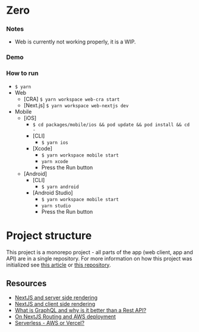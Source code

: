 # Zero

### Notes

- Web is currently not working properly, it is a WIP.

### Demo

### How to run

- `$ yarn`
- Web
  - [CRA] `$ yarn workspace web-cra start`
  - [Next.js] `$ yarn workspace web-nextjs dev`
- Mobile
  - [iOS]
    - `$ cd packages/mobile/ios && pod update && pod install && cd -`
    - [CLI]
      - `$ yarn ios`
    - [Xcode]
      - `$ yarn workspace mobile start`
      - `yarn xcode`
      - Press the Run button
  - [Android]
    - [CLI]
      - `$ yarn android`
    - [Android Studio]
      - `$ yarn workspace mobile start`
      - `yarn studio`
      - Press the Run button

# Project structure

This project is a monorepo project - all parts of the app (web client, app and API) are in a single repository. For more information on how this project was initialized see [this article](https://dev.to/brunolemos/tutorial-100-code-sharing-between-ios-android--web-using-react-native-web-andmonorepo-4pej) or [this repository](https://github.com/brunolemos/react-native-web-monorepo).

## Resources

- [NextJS and server side rendering](https://nextjs.org/docs/basic-features/data-fetching#getserversideprops-server-side-rendering)
- [NextJS and client side rendering](https://nextjs.org/docs/basic-features/data-fetching#fetching-data-on-the-client-side)
- [What is GraphQL and why is it better than a Rest API?](https://www.howtographql.com/basics/1-graphql-is-the-better-rest/)
- [On NextJS Routing and AWS deployment](https://milli.is/blog/why-we-self-host-our-serverless-next-js-site-on-aws-with-terraform)
- [Serverless - AWS or Vercel? ](https://serverlesshandbook.dev/serverless-flavors/)
